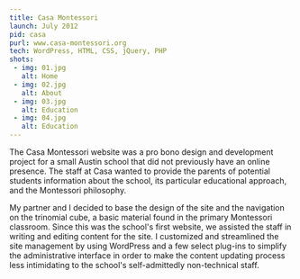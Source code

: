 ```yaml
---
title: Casa Montessori
launch: July 2012
pid: casa
purl: www.casa-montessori.org
tech: WordPress, HTML, CSS, jQuery, PHP
shots:
 - img: 01.jpg
   alt: Home
 - img: 02.jpg
   alt: About
 - img: 03.jpg
   alt: Education
 - img: 04.jpg
   alt: Education
---
```

The Casa Montessori website was a pro bono design and development project for a small Austin school that did not previously have an online presence. The staff at Casa wanted to provide the parents of potential students information about the school, its particular educational approach, and the Montessori philosophy.

My partner and I decided to base the design of the site and the navigation on the trinomial cube, a basic material found in the primary Montessori classroom. Since this was the school's first website, we assisted the staff in writing and editing content for the site. I customized and streamlined the site management by using WordPress and a few select plug-ins to simplify the administrative interface in order to make the content updating process less intimidating to the school's self-admittedly non-technical staff.